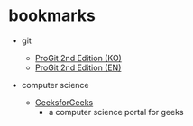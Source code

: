 # bookmarks
* git
  * [ProGit 2nd Edition (KO)](https://git-scm.com/book/ko/v2)
  * [ProGit 2nd Edition (EN)](https://git-scm.com/book/en/v2)

* computer science
  * [GeeksforGeeks](https://www.geeksforgeeks.org)
    * a computer science portal for geeks
